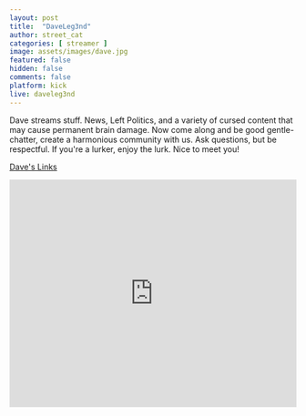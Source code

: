 ```yaml
---
layout: post
title:  "DaveLeg3nd"
author: street_cat
categories: [ streamer ]
image: assets/images/dave.jpg
featured: false
hidden: false
comments: false
platform: kick
live: daveleg3nd
---
```


Dave streams stuff. News, Left Politics, and a variety of cursed content that may cause permanent brain damage. Now come along and be good gentle-chatter, create a harmonious community with us. Ask questions, but be respectful. If you're a lurker, enjoy the lurk. Nice to meet you!

<a href="https://linktr.ee/daveleg3nd">Dave's Links</a>

<iframe src="https://player.kick.com/daveleg3nd" height="400" width="100%" frameborder="0" scrolling="no" allowfullscreen="true"> </iframe>

